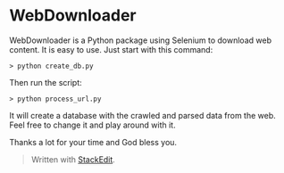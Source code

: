 # WebDownloader

WebDownloader is a Python package using Selenium to download web content. It is easy to use. Just start with this command:

    > python create_db.py

Then run the script:

    > python process_url.py

It will create a database with the crawled and parsed data from the web. Feel free to change it and play around with it.

Thanks a lot for your time and God bless you.



> Written with [StackEdit](https://stackedit.io/).
